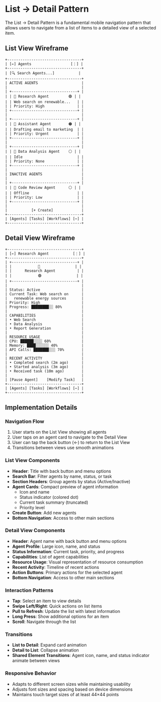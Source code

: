 # List → Detail Pattern

The List → Detail Pattern is a fundamental mobile navigation pattern that allows users to navigate from a list of items to a detailed view of a selected item.

## List View Wireframe

```
+----------------------------------+
| [←] Agents                  [⋮] |
+----------------------------------+
| [🔍 Search Agents...]           |
+----------------------------------+
| ACTIVE AGENTS                    |
|                                  |
| +------------------------------+ |
| | 🤖 Research Agent         🟢 | |
| | Web search on renewable...   | |
| | Priority: High               | |
| +------------------------------+ |
|                                  |
| +------------------------------+ |
| | 🤖 Assistant Agent        🟠 | |
| | Drafting email to marketing  | |
| | Priority: Urgent             | |
| +------------------------------+ |
|                                  |
| +------------------------------+ |
| | 🤖 Data Analysis Agent    ⚪ | |
| | Idle                         | |
| | Priority: None               | |
| +------------------------------+ |
|                                  |
| INACTIVE AGENTS                  |
|                                  |
| +------------------------------+ |
| | 🤖 Code Review Agent      ⚪ | |
| | Offline                      | |
| | Priority: Low                | |
| +------------------------------+ |
|                                  |
|           [+ Create]             |
+----------------------------------+
| [Agents] [Tasks] [Workflows] [⋯] |
+----------------------------------+
```

## Detail View Wireframe

```
+----------------------------------+
| [←] Research Agent           [⋮] |
+----------------------------------+
| +------------------------------+ |
| |            🤖                | |
| |      Research Agent          | |
| |            🟢                | |
| +------------------------------+ |
|                                  |
| Status: Active                   |
| Current Task: Web search on      |
|   renewable energy sources       |
| Priority: High                   |
| Progress: ████████░░ 80%         |
|                                  |
| CAPABILITIES                     |
| • Web Search                     |
| • Data Analysis                  |
| • Report Generation              |
|                                  |
| RESOURCE USAGE                   |
| CPU: ██████░░░░ 60%              |
| Memory: ████░░░░░░ 40%           |
| API Calls: ███████░░░ 70%        |
|                                  |
| RECENT ACTIVITY                  |
| • Completed search (2m ago)      |
| • Started analysis (3m ago)      |
| • Received task (10m ago)        |
|                                  |
| [Pause Agent]    [Modify Task]   |
+----------------------------------+
| [Agents] [Tasks] [Workflows] [⋯] |
+----------------------------------+
```

## Implementation Details

### Navigation Flow
1. User starts on the List View showing all agents
2. User taps on an agent card to navigate to the Detail View
3. User can tap the back button (←) to return to the List View
4. Transitions between views use smooth animations

### List View Components
- **Header**: Title with back button and menu options
- **Search Bar**: Filter agents by name, status, or task
- **Section Headers**: Group agents by status (Active/Inactive)
- **Agent Cards**: Compact preview of agent information
  - Icon and name
  - Status indicator (colored dot)
  - Current task summary (truncated)
  - Priority level
- **Create Button**: Add new agents
- **Bottom Navigation**: Access to other main sections

### Detail View Components
- **Header**: Agent name with back button and menu options
- **Agent Profile**: Large icon, name, and status
- **Status Information**: Current task, priority, and progress
- **Capabilities**: List of agent capabilities
- **Resource Usage**: Visual representation of resource consumption
- **Recent Activity**: Timeline of recent actions
- **Action Buttons**: Primary actions for the selected agent
- **Bottom Navigation**: Access to other main sections

### Interaction Patterns
- **Tap**: Select an item to view details
- **Swipe Left/Right**: Quick actions on list items
- **Pull to Refresh**: Update the list with latest information
- **Long Press**: Show additional options for an item
- **Scroll**: Navigate through the list

### Transitions
- **List to Detail**: Expand card animation
- **Detail to List**: Collapse animation
- **Shared Element Transitions**: Agent icon, name, and status indicator animate between views

### Responsive Behavior
- Adapts to different screen sizes while maintaining usability
- Adjusts font sizes and spacing based on device dimensions
- Maintains touch target sizes of at least 44×44 points


